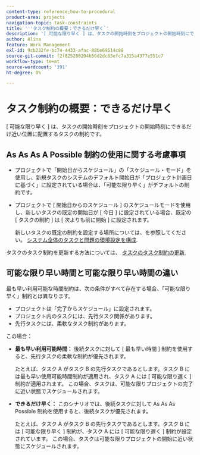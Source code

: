 ```yaml
---
content-type: reference;how-to-procedural
product-area: projects
navigation-topic: task-constraints
title: '''タスク制約の概要：できるだけ早く`'
description: '[ 可能な限り早く ] は、タスクの開始時刻をプロジェクトの開始時刻にできるだけ近い位置に配置するタスクの制約です。'
author: Alina
feature: Work Management
exl-id: 9cb232fe-bc74-4433-afac-88be69514c88
source-git-commit: f2f825280204b56d2dc85efc7a315a4377e551c7
workflow-type: tm+mt
source-wordcount: '391'
ht-degree: 0%

---
```


# タスク制約の概要：できるだけ早く

[ 可能な限り早く ] は、タスクの開始時刻をプロジェクトの開始時刻にできるだけ近い位置に配置するタスクの制約です。

## As As As A Possible 制約の使用に関する考慮事項

* プロジェクトで「開始日からスケジュール」の「スケジュール・モード」を使用し、新規タスクのシステムのデフォルト開始日が「プロジェクト計画日に基づく」に設定されている場合は、「可能な限り早く」がデフォルトの制約です。

* プロジェクトで [ 開始日からのスケジュール ] のスケジュールモードを使用し、新しいタスクの既定の開始日が [ 今日 ] に設定されている場合、既定の [ タスクの制約 ] は [ 次よりも前に開始 ] に設定されます。

   新しいタスクの既定の制約を設定する場所については、を参照してください。 [システム全体のタスクと問題の環境設定を構成](../../../administration-and-setup/set-up-workfront/configure-system-defaults/set-task-issue-preferences.md).

タスクのタスク制約を更新する方法については、 [タスクのタスク制約の更新](../../../manage-work/tasks/task-constraints/update-task-constraint-of-task.md).

<!--
<div data-mc-conditions="QuicksilverOrClassic.Draft mode">
<p>(NOTE: replaced with new article linked above) </p>
<p>To update the Task Constraint to As Soon As Possible: </p>
<ol>
<li value="1">Go to a task whose Task Constraint you want to update.</li>
<li value="2"> <p data-mc-conditions="QuicksilverOrClassic.Quicksilver">Click the <strong>More</strong> icon <img src="assets/qs-more-icon-on-an-object.png"> next to the task name, then click <strong>Edit</strong>.</p> </li>
<li value="3"> <p>In the <strong>Overview</strong> section, expand the <strong>Task Constraint</strong> drop-down menu.</p> </li>
<li value="4"> <p>Select <strong>As Soon As Possible</strong>.</p> </li>
<li value="5">Click <strong>Save Changes</strong>. </li>
</ol>
</div>
-->

## 可能な限り早い時間と可能な限り早い時間の違い

<!--
<p data-mc-conditions="QuicksilverOrClassic.Draft mode">(NOTE: [! This section is duplicated in "Earliest Available Time"])&nbsp;</p>
-->

最も早い利用可能な時間制約は、次の条件がすべて存在する場合、「可能な限り早く」制約とは異なります。

* プロジェクトは「完了からスケジュール」に設定されます。
* プロジェクト内のタスクには、先行タスク関係があります。
* 先行タスクには、柔軟なタスク制約があります。

この場合：

* **最も早い利用可能時間：** 後続タスクに対して [ 最も早い時間 ] 制約を使用すると、先行タスクの柔軟な制約が優先されます。

   たとえば、タスク A がタスク B の先行タスクであるとします。タスク B には最も早い使用可能時間制約が適用され、タスク A には [ 可能な限り遅く ] 制約が適用されます。 この場合、タスクは、可能な限りプロジェクトの完了に近い状態でスケジュールされます。

* **できるだけ早く：** このシナリオでは、後続タスクに対して As As As Possible 制約を使用すると、後続タスクが優先されます。

   たとえば、タスク A がタスク B の先行タスクであるとします。タスク B には [ 可能な限り早く ] 制約が、タスク A には [ 可能な限り遅く ] 制約が設定されています。 この場合、タスクは可能な限りプロジェクトの開始に近い状態にスケジュールされます。
